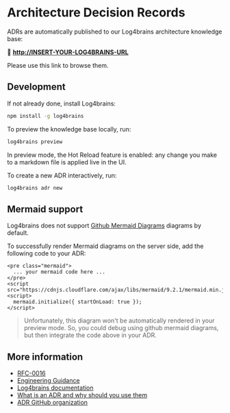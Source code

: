 # Architecture Decision Records

ADRs are automatically published to our Log4brains architecture knowledge base:

🔗 **<http://INSERT-YOUR-LOG4BRAINS-URL>**

Please use this link to browse them.

## Development

If not already done, install Log4brains:

```bash
npm install -g log4brains
```

To preview the knowledge base locally, run:

```bash
log4brains preview
```

In preview mode, the Hot Reload feature is enabled: any change you make to a markdown file is applied live in the UI.

To create a new ADR interactively, run:

```bash
log4brains adr new
```

## Mermaid support

Log4brains does not support [Github Mermaid Diagrams](https://docs.github.com/en/get-started/writing-on-github/working-with-advanced-formatting/creating-diagrams) diagrams by default.

To successfully render Mermaid diagrams on the server side, add the following code to your ADR:
```
<pre class="mermaid">
  ... your mermaid code here ...
</pre>
<script src="https://cdnjs.cloudflare.com/ajax/libs/mermaid/9.2.1/mermaid.min.js"/>
<script>
  mermaid.initialize({ startOnLoad: true });
</script>
```

> Unfortunately, this diagram won't be automatically rendered in your preview mode.
> So, you could debug using github mermaid diagrams, but then integrate the code above in your ADR.

## More information

- [RFC-0016](https://input-output.atlassian.net/wiki/spaces/ATB/pages/3580559403/RFC+0016+-+Use+Architectural+Design+Records)
- [Engineering Guidance](https://input-output.atlassian.net/wiki/spaces/AV2/pages/3599237263/Architectural+Decision+Records+ADRs)
- [Log4brains documentation](https://github.com/thomvaill/log4brains/tree/master#readme)
- [What is an ADR and why should you use them](https://github.com/thomvaill/log4brains/tree/master#-what-is-an-adr-and-why-should-you-use-them)
- [ADR GitHub organization](https://adr.github.io/)

